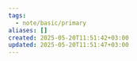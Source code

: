 ```yaml
---
tags:
  - note/basic/primary
aliases: []
created: 2025-05-20T11:51:42+03:00
updated: 2025-05-20T11:51:47+03:00
---
```

